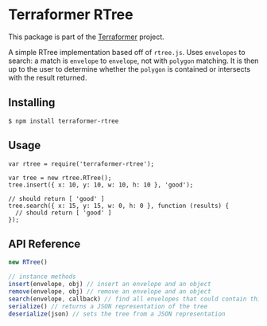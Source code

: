 # Terraformer RTree

This package is part of the [Terraformer](https://github.com/Geoloqi/Terraformer) project.

A simple RTree implementation based off of `rtree.js`.  Uses `envelopes` to search: a match is `envelope` to `envelope`, not with `polygon` matching.  It is then up to the user to determine whether the `polygon` is contained or intersects with the result returned.

## Installing

    $ npm install terraformer-rtree 

## Usage

    var rtree = require('terraformer-rtree');
    
    var tree = new rtree.RTree();
    tree.insert({ x: 10, y: 10, w: 10, h: 10 }, 'good');
    
    // should return [ 'good' ]
    tree.search({ x: 15, y: 15, w: 0, h: 0 }, function (results) {
      // should return [ 'good' ]
    });

## API Reference

```javascript
new RTree()

// instance methods
insert(envelope, obj) // insert an envelope and an object
remove(envelope, obj) // remove an envelope and an object
search(envelope, callback) // find all envelopes that could contain this envelope, returns an array
serialize() // returns a JSON representation of the tree
deserialize(json) // sets the tree from a JSON representation
```
